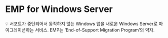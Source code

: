 # EMP for Windows Server

<aside>
💡 서포트가 중단되어서 동작하지 않는 Windows 앱을 새로운 Windows Server로 마이그레이션하는 서비스.
EMP는 ‘End-of-Support Migration Program’의 약자.

</aside>
